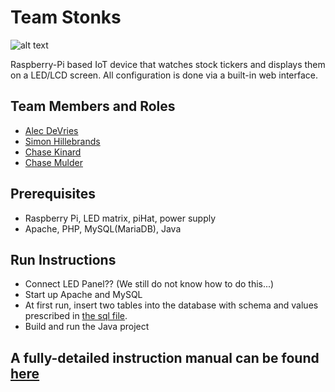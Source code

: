 # Team Stonks
![alt text](https://i.imgur.com/j7ezi4p.jpg)

Raspberry-Pi based IoT device that watches stock tickers and displays them on a LED/LCD screen. All configuration is done via a built-in web interface.

## Team Members and Roles

* [Alec DeVries](https://github.com/adv68/CIS350-HW2-DeVries)
* [Simon Hillebrands](https://github.com/SimonHillebrands/CIS350-HW2-Hillebrands)
* [Chase Kinard](https://github.com/kinardc/CIS350-HW2-Kinard)
* [Chase Mulder](https://github.com/ChaseMulder/CIS350-HW2--Mulder)


## Prerequisites

* Raspberry Pi, LED matrix, piHat, power supply
* Apache, PHP, MySQL(MariaDB), Java

## Run Instructions

* Connect LED Panel?? (We still do not know how to do this...)
* Start up Apache and MySQL
* At first run, insert two tables into the database with schema and values prescribed in [the sql file](/src/sql).
* Build and run the Java project

## A fully-detailed instruction manual can be found [here](/docs/install.md)
